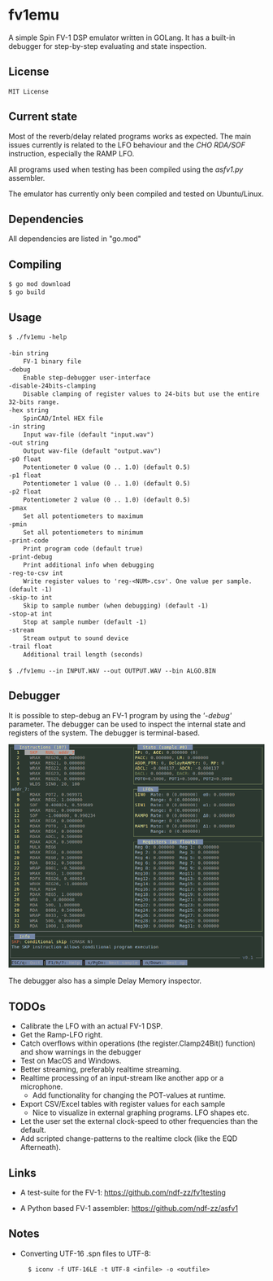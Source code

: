 # fv1emu

A simple Spin FV-1 DSP emulator written in GOLang. It has a built-in
debugger for step-by-step evaluating and state inspection.


## License

    MIT License


## Current state

Most of the reverb/delay related programs works as expected. The main
issues currently is related to the LFO behaviour and the *CHO RDA/SOF*
instruction, especially the RAMP LFO.


All programs used when testing has been compiled using the *asfv1.py*
assembler.


The emulator has currently only been compiled and tested on
Ubuntu/Linux.


## Dependencies

All dependencies are listed in "go.mod"


## Compiling

    $ go mod download
    $ go build


## Usage

    $ ./fv1emu -help

    -bin string
    	FV-1 binary file
    -debug
    	Enable step-debugger user-interface
    -disable-24bits-clamping
    	Disable clamping of register values to 24-bits but use the entire 32-bits range.
    -hex string
    	SpinCAD/Intel HEX file
    -in string
    	Input wav-file (default "input.wav")
    -out string
    	Output wav-file (default "output.wav")
    -p0 float
    	Potentiometer 0 value (0 .. 1.0) (default 0.5)
    -p1 float
    	Potentiometer 1 value (0 .. 1.0) (default 0.5)
    -p2 float
    	Potentiometer 2 value (0 .. 1.0) (default 0.5)
    -pmax
    	Set all potentiometers to maximum
    -pmin
    	Set all potentiometers to minimum
    -print-code
    	Print program code (default true)
    -print-debug
    	Print additional info when debugging
    -reg-to-csv int
    	Write register values to 'reg-<NUM>.csv'. One value per sample. (default -1)
    -skip-to int
    	Skip to sample number (when debugging) (default -1)
    -stop-at int
    	Stop at sample number (default -1)
    -stream
    	Stream output to sound device
    -trail float
    	Additional trail length (seconds)

    $ ./fv1emu --in INPUT.WAV --out OUTPUT.WAV --bin ALGO.BIN 


## Debugger

It is possible to step-debug an FV-1 program by using the *'-debug'*
parameter. The debugger can be used to inspect the internal state and
registers of the system. The debugger is terminal-based.

![Debugger](/debugger-screenshot.png)

The debugger also has a simple Delay Memory inspector.


## TODOs

 - Calibrate the LFO with an actual FV-1 DSP.
 - Get the Ramp-LFO right.
 - Catch overflows within operations (the register.Clamp24Bit() function) and show warnings in 
   the debugger
 - Test on MacOS and Windows.
 - Better streaming, preferably realtime streaming.
 - Realtime processing of an input-stream like another app or
   a microphone.
   - Add functionality for changing the POT-values at runtime.
 - Export CSV/Excel tables with register values for each sample
   - Nice to visualize in external graphing programs. LFO shapes etc.
 - Let the user set the external clock-speed to other frequencies than
   the default.
 - Add scripted change-patterns to the realtime clock (like the EQD
   Afterneath).


## Links

 - A test-suite for the FV-1: https://github.com/ndf-zz/fv1testing

 - A Python based FV-1 assembler: https://github.com/ndf-zz/asfv1


## Notes

- Converting UTF-16 .spn files to UTF-8:
 
        $ iconv -f UTF-16LE -t UTF-8 <infile> -o <outfile>
    
